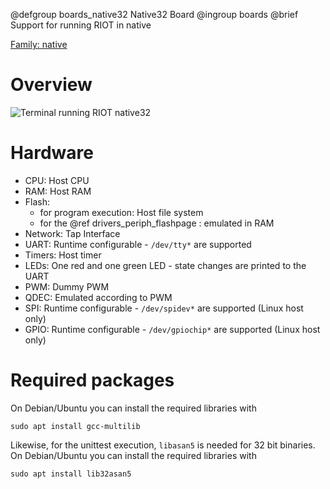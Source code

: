 @defgroup    boards_native32 Native32 Board
@ingroup     boards
@brief       Support for running RIOT in native

[Family: native](https://github.com/RIOT-OS/RIOT/wiki/Family:-native)

# Overview
![Terminal running RIOT native32](https://raw.githubusercontent.com/wiki/RIOT-OS/RIOT/images/Native.jpg)

# Hardware
- CPU: Host CPU
- RAM: Host RAM
- Flash:
    - for program execution: Host file system
    - for the @ref drivers_periph_flashpage : emulated in RAM
- Network: Tap Interface
- UART: Runtime configurable - `/dev/tty*` are supported
- Timers: Host timer
- LEDs: One red and one green LED - state changes are printed to the UART
- PWM: Dummy PWM
- QDEC: Emulated according to PWM
- SPI: Runtime configurable - `/dev/spidev*` are supported (Linux host only)
- GPIO: Runtime configurable - `/dev/gpiochip*` are supported (Linux host only)

# Required packages

On Debian/Ubuntu you can install the required libraries with

```
sudo apt install gcc-multilib
```

Likewise, for the unittest execution, `libasan5` is needed for 32 bit binaries.
On Debian/Ubuntu you can install the required libraries with

```
sudo apt install lib32asan5
```
